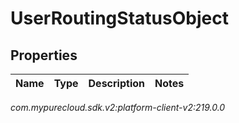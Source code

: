 # UserRoutingStatusObject


## Properties

| Name | Type | Description | Notes |
| ------------ | ------------- | ------------- | ------------- |




_com.mypurecloud.sdk.v2:platform-client-v2:219.0.0_
